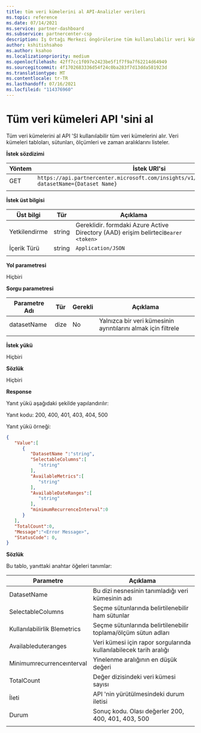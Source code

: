 ```yaml
---
title: tüm veri kümelerini al API-Analizler verileri
ms.topic: reference
ms.date: 07/14/2021
ms.service: partner-dashboard
ms.subservice: partnercenter-csp
description: Iş Ortağı Merkezi öngörülerine tüm kullanılabilir veri kümelerinin ayrıntılarını almak için bu API 'yi kullanın.
author: kshitishsahoo
ms.author: ksahoo
ms.localizationpriority: medium
ms.openlocfilehash: 42ff7cc1f097e2423be5f1f7f9a7f62214d64949
ms.sourcegitcommit: 4f1702683336d54f24c0ba283f7d13dda581923d
ms.translationtype: MT
ms.contentlocale: tr-TR
ms.lasthandoff: 07/16/2021
ms.locfileid: "114376960"
---
```

# <a name="get-all-datasets-api"></a>Tüm veri kümeleri API 'sini al

Tüm veri kümelerini al API 'SI kullanılabilir tüm veri kümelerini alır. Veri kümeleri tabloları, sütunları, ölçümleri ve zaman aralıklarını listeler.

**İstek sözdizimi**

|    Yöntem    |    İstek URI'si    |
|    ----    |    ----    |
|    GET    |    `https://api.partnercenter.microsoft.com/insights/v1/mpn/ScheduledDataset?datasetName={Dataset Name}`     |
|        |        |

**İstek üst bilgisi**

|    Üst bilgi    |    Tür    |    Açıklama    |
|    ----    |    ----    |    ----    |
|    Yetkilendirme    |    string    |    Gereklidir. formdaki Azure Active Directory (AAD) erişim belirteci`Bearer <token>`    |
|    İçerik Türü    |    string    |    `Application/JSON`    |
|        |        |        |

**Yol parametresi**

Hiçbiri

**Sorgu parametresi**

|    Parametre Adı    |    Tür    |    Gerekli    |    Açıklama    |
|    ----    |    ----    |    ----    |    ----    |
|    datasetName    |    dize    |    No    |    Yalnızca bir veri kümesinin ayrıntılarını almak için filtrele    |
|        |        |        |        |

**İstek yükü**

Hiçbiri

**Sözlük**

Hiçbiri

**Response**

Yanıt yükü aşağıdaki şekilde yapılandırılır:

Yanıt kodu: 200, 400, 401, 403, 404, 500

Yanıt yükü örneği:

```json
{ 
   "Value":[ 
      { 
         "DatasetName ":"string", 
         "SelectableColumns":[ 
            "string" 
         ], 
         "AvailableMetrics":[ 
            "string" 
         ], 
         "AvailableDateRanges":[ 
            "string" 
         ], 
         "minimumRecurrenceInterval":0 
      } 
   ], 
   "TotalCount":0, 
   "Message":"<Error Message>", 
   "StatusCode": 0, 
} 
```

**Sözlük**

Bu tablo, yanıttaki anahtar öğeleri tanımlar:

|    Parametre    |    Açıklama    |
|    ----    |    ----    |
|    DatasetName     |    Bu dizi nesnesinin tanımladığı veri kümesinin adı     |
|    SelectableColumns     |    Seçme sütunlarında belirtilenebilir ham sütunlar     |
|    Kullanılabilirlik Blemetrics     |    Seçme sütunlarında belirtilenebilir toplama/ölçüm sütun adları     |
|    Availableduteranges     |    Veri kümesi için rapor sorgularında kullanılabilecek tarih aralığı     |
|    Minimumrecurrenceınterval     |    Yinelenme aralığının en düşük değeri     |
|    TotalCount     |    Değer dizisindeki veri kümesi sayısı     |
|    İleti     |    API 'nin yürütülmesindeki durum iletisi     |
|    Durum     |    Sonuç kodu. Olası değerler 200, 400, 401, 403, 500     |
|        |        |
